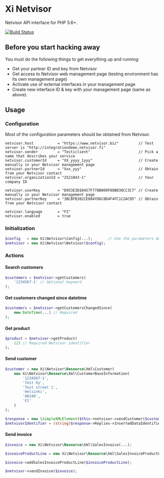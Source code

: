 # Xi Netvisor

Netvisor API interface for PHP 5.6+.

[![Build Status](https://secure.travis-ci.org/xi-project/xi-netvisor.png)](https://travis-ci.org/xi-project/xi-netvisor)

## Before you start hacking away

You must do the following things to get everything up and running:

- Get your partner ID and key from Netvisor
- Get access to Netvisor web management page (testing environment has its own management page)
- Activate use of external interfaces in your management page
- Create new interface ID & key with your management page (same as above).

## Usage

### Configuration

Most of the configuration parameters should be obtained from Netvisor.

```
netvisor.host           = "https://www.netvisor.biz"         // Test server is "http://integrationdemo.netvisor.fi"
netvisor.sender         = "Testiclient"                      // Pick a name that describes your service
netvisor.customerId     = "XX_yyyy_1yyy"                     // Create manually in your Netvisor management page
netvisor.partnerId      = "Xxx_yyy"                          // Obtain from your Netvisor contact
netvisor.organizationId = "2521043-1"                        // Your company ID

netvisor.userKey        = "D953E3D10457F778B009F88B038CC3C7" // Create manually in your Netvisor management page
netvisor.partnerKey     = "3BCBFB382CE884YD6C8D4F4FC1C2AC95" // Obtain from your Netvisor contact

netvisor.language       = "FI"
netvisor.enabled        = true
```

### Initialization

```php
$config   = new Xi\Netvisor\Config(...);       // Use the parameters described above.
$netvisor = new Xi\Netvisor\Netvisor($config);
```

### Actions

#### Search customers
```php
$customers = $netvisor->getCustomers(
    '1234567-1' // Optional keyword
);
```

#### Get customers changed since datetime
```php
$customers = $netvisor->getCustomersChangedSince(
    new DateTime(...) // Required
);
```

#### Get product
```php
$product = $netvisor->getProduct(
    123 // Required Netvisor identifier
);
```

#### Send customer
```php
$customer = new Xi\Netvisor\Resource\Xml\Customer(
    new Xi\Netvisor\Resource\Xml\CustomerBaseInformation(
        '1234567-1',
        'Test Oy',
        'Test street 1',
        'Helsinki',
        '00240',
        'FI'
    )
);

$response = new \SimpleXMLElement($this->netvisor->sendCustomer($customer));
$netvisorIdentifier = (string)$response->Replies->InsertedDataIdentifier;
```


#### Send invoice

```php
$invoice = new Xi\Netvisor\Resource\Xml\SalesInvoice(...);

$invoiceProductLine = new Xi\Netvisor\Resource\Xml\SalesInvoiceProductLine(...);

$invoice->addSalesInvoiceProductLine($invoiceProductLine);

$netvisor->sendInvoice($invoice);
```

